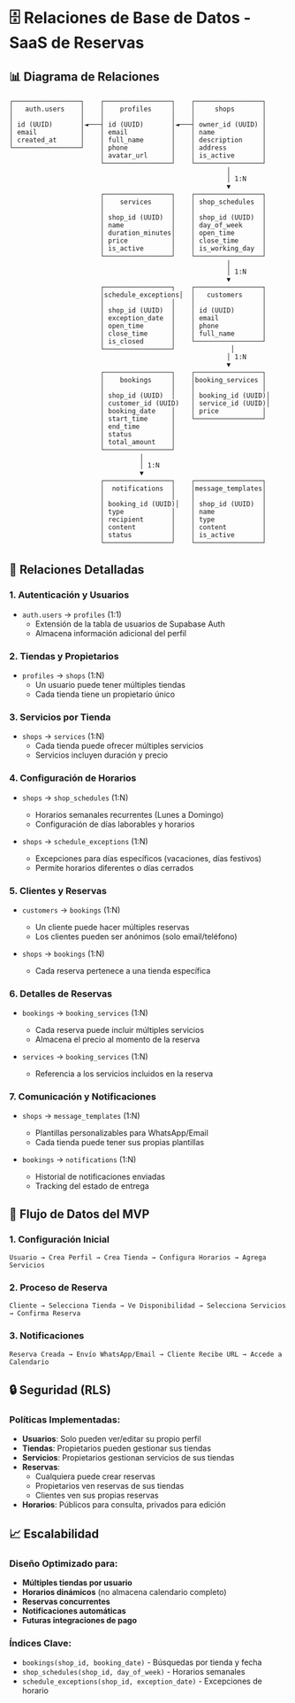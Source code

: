 # 🗄️ Relaciones de Base de Datos - SaaS de Reservas

## 📊 Diagrama de Relaciones

```
┌─────────────────┐    ┌─────────────────┐    ┌─────────────────┐
│   auth.users    │    │    profiles     │    │     shops       │
│                 │    │                 │    │                 │
│ id (UUID)       │◄───┤ id (UUID)       │◄───┤ owner_id (UUID) │
│ email           │    │ email           │    │ name            │
│ created_at      │    │ full_name       │    │ description     │
└─────────────────┘    │ phone           │    │ address         │
                       │ avatar_url      │    │ is_active       │
                       └─────────────────┘    └─────────────────┘
                                                       │
                                                       │ 1:N
                                                       ▼
                       ┌─────────────────┐    ┌─────────────────┐
                       │    services     │    │ shop_schedules  │
                       │                 │    │                 │
                       │ shop_id (UUID)  │    │ shop_id (UUID)  │
                       │ name            │    │ day_of_week     │
                       │ duration_minutes│    │ open_time       │
                       │ price           │    │ close_time      │
                       │ is_active       │    │ is_working_day  │
                       └─────────────────┘    └─────────────────┘
                                                       │
                                                       │ 1:N
                                                       ▼
                       ┌─────────────────┐    ┌─────────────────┐
                       │schedule_exceptions│  │   customers     │
                       │                 │    │                 │
                       │ shop_id (UUID)  │    │ id (UUID)       │
                       │ exception_date  │    │ email           │
                       │ open_time       │    │ phone           │
                       │ close_time      │    │ full_name       │
                       │ is_closed       │    └─────────────────┘
                       └─────────────────┘              │
                                                       │ 1:N
                                                       ▼
                       ┌─────────────────┐    ┌─────────────────┐
                       │    bookings     │    │booking_services │
                       │                 │    │                 │
                       │ shop_id (UUID)  │    │ booking_id (UUID)│
                       │ customer_id (UUID)   │ service_id (UUID)│
                       │ booking_date    │    │ price           │
                       │ start_time      │    └─────────────────┘
                       │ end_time        │
                       │ status          │
                       │ total_amount    │
                       └─────────────────┘
                                 │
                                 │ 1:N
                                 ▼
                       ┌─────────────────┐    ┌─────────────────┐
                       │  notifications  │    │message_templates│
                       │                 │    │                 │
                       │ booking_id (UUID)│   │ shop_id (UUID)  │
                       │ type            │    │ name            │
                       │ recipient       │    │ type            │
                       │ content         │    │ content         │
                       │ status          │    │ is_active       │
                       └─────────────────┘    └─────────────────┘
```

## 🔗 Relaciones Detalladas

### 1. **Autenticación y Usuarios**
- `auth.users` → `profiles` (1:1)
  - Extensión de la tabla de usuarios de Supabase Auth
  - Almacena información adicional del perfil

### 2. **Tiendas y Propietarios**
- `profiles` → `shops` (1:N)
  - Un usuario puede tener múltiples tiendas
  - Cada tienda tiene un propietario único

### 3. **Servicios por Tienda**
- `shops` → `services` (1:N)
  - Cada tienda puede ofrecer múltiples servicios
  - Servicios incluyen duración y precio

### 4. **Configuración de Horarios**
- `shops` → `shop_schedules` (1:N)
  - Horarios semanales recurrentes (Lunes a Domingo)
  - Configuración de días laborables y horarios

- `shops` → `schedule_exceptions` (1:N)
  - Excepciones para días específicos (vacaciones, días festivos)
  - Permite horarios diferentes o días cerrados

### 5. **Clientes y Reservas**
- `customers` → `bookings` (1:N)
  - Un cliente puede hacer múltiples reservas
  - Los clientes pueden ser anónimos (solo email/teléfono)

- `shops` → `bookings` (1:N)
  - Cada reserva pertenece a una tienda específica

### 6. **Detalles de Reservas**
- `bookings` → `booking_services` (1:N)
  - Cada reserva puede incluir múltiples servicios
  - Almacena el precio al momento de la reserva

- `services` → `booking_services` (1:N)
  - Referencia a los servicios incluidos en la reserva

### 7. **Comunicación y Notificaciones**
- `shops` → `message_templates` (1:N)
  - Plantillas personalizables para WhatsApp/Email
  - Cada tienda puede tener sus propias plantillas

- `bookings` → `notifications` (1:N)
  - Historial de notificaciones enviadas
  - Tracking del estado de entrega

## 🎯 Flujo de Datos del MVP

### 1. **Configuración Inicial**
```
Usuario → Crea Perfil → Crea Tienda → Configura Horarios → Agrega Servicios
```

### 2. **Proceso de Reserva**
```
Cliente → Selecciona Tienda → Ve Disponibilidad → Selecciona Servicios → Confirma Reserva
```

### 3. **Notificaciones**
```
Reserva Creada → Envío WhatsApp/Email → Cliente Recibe URL → Accede a Calendario
```

## 🔒 Seguridad (RLS)

### Políticas Implementadas:
- **Usuarios**: Solo pueden ver/editar su propio perfil
- **Tiendas**: Propietarios pueden gestionar sus tiendas
- **Servicios**: Propietarios gestionan servicios de sus tiendas
- **Reservas**: 
  - Cualquiera puede crear reservas
  - Propietarios ven reservas de sus tiendas
  - Clientes ven sus propias reservas
- **Horarios**: Públicos para consulta, privados para edición

## 📈 Escalabilidad

### Diseño Optimizado para:
- **Múltiples tiendas por usuario**
- **Horarios dinámicos** (no almacena calendario completo)
- **Reservas concurrentes**
- **Notificaciones automáticas**
- **Futuras integraciones de pago**

### Índices Clave:
- `bookings(shop_id, booking_date)` - Búsquedas por tienda y fecha
- `shop_schedules(shop_id, day_of_week)` - Horarios semanales
- `schedule_exceptions(shop_id, exception_date)` - Excepciones de horario
